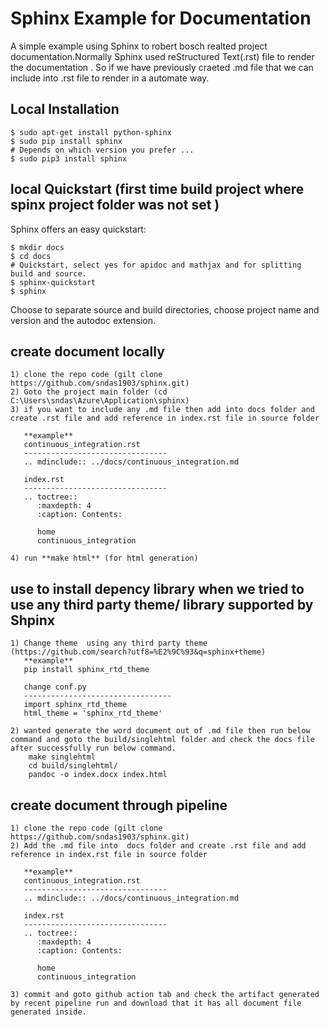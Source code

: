 ﻿# Sphinx Example for Documentation

A simple example using Sphinx to robert bosch realted project documentation.Normally Sphinx used reStructured Text(.rst) file to render the documentation . So if we have previously craeted .md file that we can include into .rst file to render in a automate way.

## Local Installation

    $ sudo apt-get install python-sphinx
    $ sudo pip install sphinx
    # Depends on which version you prefer ...
    $ sudo pip3 install sphinx

## local Quickstart (first time build project where spinx project folder was not set )

Sphinx offers an easy quickstart:

    $ mkdir docs
    $ cd docs
    # Quickstart, select yes for apidoc and mathjax and for splitting build and source.
    $ sphinx-quickstart
    $ sphinx

Choose to separate source and build directories, choose project name and version and the autodoc extension.



## create document locally 

    1) clone the repo code (gilt clone https://github.com/sndas1903/sphinx.git)
    2) Goto the project main folder (cd  C:\Users\sndas\Azure\Application\sphinx)
    3) if you want to include any .md file then add into docs folder and create .rst file and add reference in index.rst file in source folder 
       
       **example**
       continuous_integration.rst
       --------------------------------
       .. mdinclude:: ../docs/continuous_integration.md

       index.rst
       --------------------------------
       .. toctree::
          :maxdepth: 4
          :caption: Contents:

          home
          continuous_integration

    4) run **make html** (for html generation)


## use to install depency library when we tried to use any third party theme/ library supported by Shpinx

    1) Change theme  using any third party theme (https://github.com/search?utf8=%E2%9C%93&q=sphinx+theme)
       **example** 
       pip install sphinx_rtd_theme

       change conf.py 
       ---------------------------------
       import sphinx_rtd_theme
       html_theme = 'sphinx_rtd_theme'

    2) wanted generate the word document out of .md file then run below command and goto the build/singlehtml folder and check the docs file after successfully run below command.
        make singlehtml
        cd build/singlehtml/
        pandoc -o index.docx index.html

## create document through pipeline 

    1) clone the repo code (gilt clone https://github.com/sndas1903/sphinx.git)
    2) Add the .md file into  docs folder and create .rst file and add reference in index.rst file in source folder 
       
       **example**
       continuous_integration.rst
       --------------------------------
       .. mdinclude:: ../docs/continuous_integration.md

       index.rst
       --------------------------------
       .. toctree::
          :maxdepth: 4
          :caption: Contents:

          home
          continuous_integration
        
    3) commit and goto github action tab and check the artifact generated by recent pipeline run and download that it has all document file generated inside.